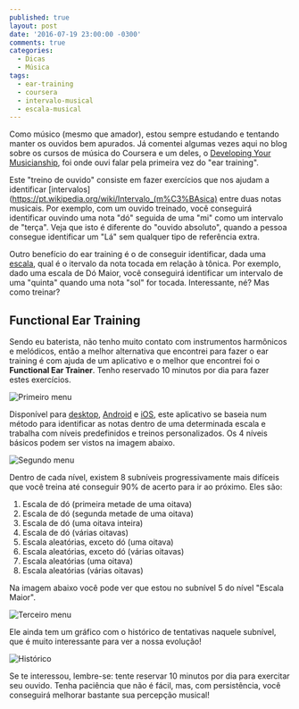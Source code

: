 ```yaml
---
published: true
layout: post
date: '2016-07-19 23:00:00 -0300'
comments: true
categories:
  - Dicas
  - Música
tags:
  - ear-training
  - coursera
  - intervalo-musical
  - escala-musical
---
```

Como músico (mesmo que amador), estou sempre estudando e tentando manter os ouvidos bem apurados. Já comentei algumas vezes aqui no blog sobre os cursos de música do Coursera e um deles, o [Developing Your Musicianship](https://www.coursera.org/learn/develop-your-musicianship), foi onde ouvi falar pela primeira vez do "ear training".

Este "treino de ouvido" consiste em fazer exercícios que nos ajudam a identificar [intervalos](https://pt.wikipedia.org/wiki/Intervalo_(m%C3%BAsica) entre duas notas musicais. Por exemplo, com um ouvido treinado, você conseguirá identificar ouvindo uma nota "dó" seguida de uma "mi" como um intervalo de "terça". Veja que isto é diferente do "ouvido absoluto", quando a pessoa consegue identificar um "Lá" sem qualquer tipo de referência extra.

Outro benefício do ear training é o de conseguir identificar, dada uma [escala](https://pt.wikipedia.org/wiki/Escala_musical), qual é o itervalo da nota tocada em relação à tônica. Por exemplo, dado uma escala de Dó Maior, você conseguirá identificar um intervalo de uma "quinta" quando uma nota "sol" for tocada. Interessante, né? Mas como treinar?

## Functional Ear Training

Sendo eu baterista, não tenho muito contato com instrumentos harmônicos e melódicos, então a melhor alternativa que encontrei para fazer o ear training é com ajuda de um aplicativo e o melhor que encontrei foi o **Functional Ear Trainer**. Tenho reservado 10 minutos por dia para fazer estes exercícios.

![Primeiro menu]({{site.baseurl}}/images/ear-training-menu1.png)

Disponível para [desktop](http://www.miles.be/software/34-functional-ear-trainer-v2), [Android](https://play.google.com/store/apps/details?id=com.kaizen9.fet.android) e [iOS](https://itunes.apple.com/kg/app/functional-ear-trainer/id1088761926), este aplicativo se baseia num método para identificar as notas dentro de uma determinada escala e trabalha com níveis predefinidos e treinos personalizados. Os 4 níveis básicos podem ser vistos na imagem abaixo.

![Segundo menu]({{site.baseurl}}/images/ear-training-menu2.png)

Dentro de cada nível, existem 8 subníveis progressivamente mais difíceis que você treina até conseguir 90% de acerto para ir ao próximo. Eles são:
1. Escala de dó (primeira metade de uma oitava)
1. Escala de dó (segunda metade de uma oitava)
1. Escala de dó (uma oitava inteira)
1. Escala de dó (várias oitavas)
1. Escala aleatórias, exceto dó (uma oitava)
1. Escala aleatórias, exceto dó (várias oitavas)
1. Escala aleatórias (uma oitava)
1. Escala aleatórias (várias oitavas)

Na imagem abaixo você pode ver que estou no subnível 5 do nível "Escala Maior".

![Terceiro menu]({{site.baseurl}}/images/ear-training-menu3.png)

Ele ainda tem um gráfico com o histórico de tentativas naquele subnível, que é muito interessante para ver a nossa evolução!

![Histórico]({{site.baseurl}}/images/ear-training-historico.png)

Se te interessou, lembre-se: tente reservar 10 minutos por dia para exercitar seu ouvido. Tenha paciência que não é fácil, mas, com persistência, você conseguirá melhorar bastante sua percepção musical!
